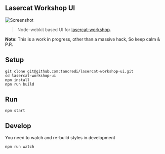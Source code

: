 ## Lasercat Workshop UI

![Screenshot](http://oi58.tinypic.com/2a5n78o.jpg)

> Node-webkit based UI for [lasercat-workshop](https://github.com/tableflip/lasercat-workshop).

**Note**: This is a work in progress, other than a massive hack, So keep calm & P.R.

## Setup

```
git clone git@github.com:tancredi/lasercat-workshop-ui.git
cd lasercat-workshop-ui
npm install
npm run build
```

## Run

```
npm start
```

## Develop

You need to watch and re-build styles in development

```
npm run watch
```